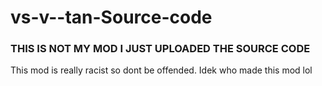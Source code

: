 # vs-v--tan-Source-code
### THIS IS NOT MY MOD I JUST UPLOADED THE SOURCE CODE
This mod is really racist so dont be offended. Idek who made this mod lol
